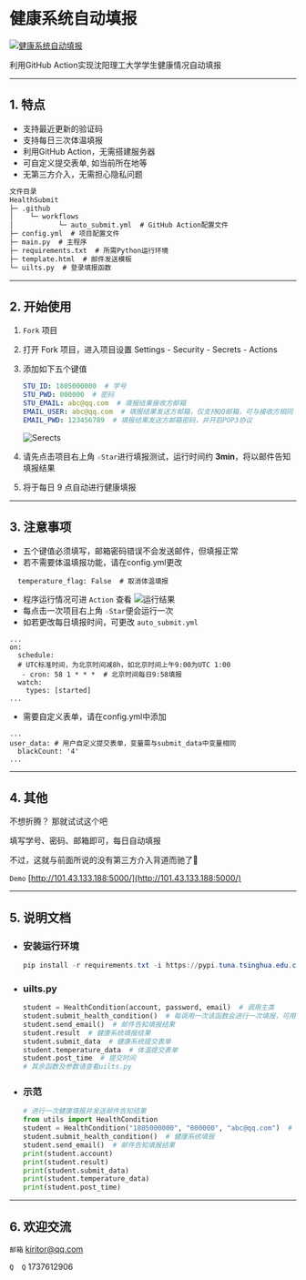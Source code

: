 # 健康系统自动填报

[![健康系统自动填报](https://github.com/jkoor/HealthSubmit/actions/workflows/auto_submit.yml/badge.svg?branch=main)](https://github.com/jkoor/HealthSubmit/actions/workflows/auto_submit.yml)

利用GitHub Action实现沈阳理工大学学生健康情况自动填报

---

## 1. 特点

- 支持最近更新的验证码
- 支持每日三次体温填报
- 利用GitHub Action，无需搭建服务器
- 可自定义提交表单, 如当前所在地等
- 无第三方介入，无需担心隐私问题
  
```txt
文件目录
HealthSubmit
├─ .github
│    └─ workflows
│           └─ auto_submit.yml  # GitHub Action配置文件
├─ config.yml  # 项目配置文件
├─ main.py  # 主程序
├─ requirements.txt  # 所需Python运行环境
├─ template.html  # 邮件发送模板
└─ uilts.py  # 登录填报函数
```

---

## 2. 开始使用

1. `Fork` 项目
2. 打开 Fork 项目，进入项目设置 Settings - Security - Secrets - Actions
3. 添加如下五个键值

   ```yaml
   STU_ID: 1805000000  # 学号
   STU_PWD: 000000  # 密码
   STU_EMAIL: abc@qq.com  # 填报结果接收方邮箱
   EMAIL_USER: abc@qq.com  # 填报结果发送方邮箱，仅支持QQ邮箱，可与接收方相同
   EMAIL_PWD: 123456789  # 填报结果发送方邮箱密码，并开启POP3协议
   ```

   ![Serects](https://s3.bmp.ovh/imgs/2022/01/b772dd26b98ee7b7.png)

4. 请先点击项目右上角 `☆Star`进行填报测试，运行时间约 **3min**，将以邮件告知填报结果
5. 将于每日 9 点自动进行健康填报

---

## 3. 注意事项

- 五个键值必须填写，邮箱密码错误不会发送邮件，但填报正常
- 若不需要体温填报功能，请在config.yml更改

```ymal
  temperature_flag: False  # 取消体温填报
```

- 程序运行情况可进 `Action` 查看
  ![运行结果](https://s3.bmp.ovh/imgs/2022/01/16d8c7bdebf6ffdc.png)
- 每点击一次项目右上角 `☆Star`便会运行一次
- 如若更改每日填报时间，可更改 `auto_submit.yml`

```ymal
...
on:
  schedule:
  # UTC标准时间，为北京时间减8h，如北京时间上午9:00为UTC 1:00
   - cron: 58 1 * * *  # 北京时间每日9:58填报
  watch:
    types: [started]
...
```

- 需要自定义表单，请在config.yml中添加

```ymal
...
user_data: # 用户自定义提交表单，变量需与submit_data中变量相同
  blackCount: '4'
...
```

---

## 4. 其他

不想折腾？ 那就试试这个吧

填写学号、密码、邮箱即可，每日自动填报

不过，这就与前面所说的没有第三方介入背道而驰了🤭

`Demo` [http://101.43.133.188:5000/](http://101.43.133.188:5000/)

---

## 5. 说明文档

- ### 安装运行环境
  
  ```powershell
  pip install -r requirements.txt -i https://pypi.tuna.tsinghua.edu.cn/simple/
  ```

- ### uilts.py
  
  ```python
  student = HealthCondition(account, password, email)  # 调用主类
  student.submit_health_condition()  # 每调用一次该函数会进行一次填报，可用该函数完成批量填报
  student.send_email()  # 邮件告知填报结果
  student.result  # 健康系统填报结果
  student.submit_data  # 健康系统提交表单
  student.temperature_data  # 体温提交表单
  student.post_time  # 提交时间
  # 其余函数及参数请查看uilts.py
  ```

- ### 示范

  ```python
  # 进行一次健康填报并发送邮件告知结果
  from utils import HealthCondition
  student = HealthCondition("1805000000", "000000", "abc@qq.com")  # 创建类
  student.submit_health_condition()  # 健康系统填报
  student.send_email()  # 邮件告知填报结果
  print(student.account)
  print(student.result)
  print(student.submit_data)
  print(student.temperature_data)
  print(student.post_time)
  ```

---

## 6. 欢迎交流

`邮箱` kiritor@qq.com

`Q  Q` 1737612906
